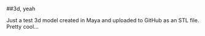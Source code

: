 ##3d, yeah

Just a test 3d model created in Maya and uploaded to GitHub as an STL file. Pretty cool...
